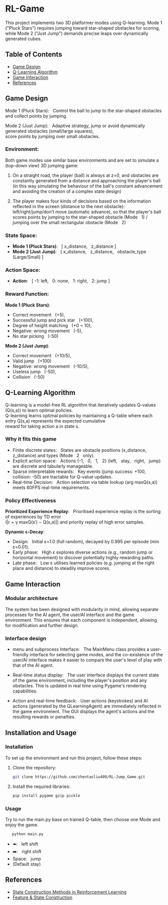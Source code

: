 # RL-Game
This project implements two 3D platformer modes using Q-learning. Mode 1 ("Pluck Stars") requires jumping toward star-shaped obstacles for scoring, while Mode 2 ("Just Jump") demands precise leaps over dynamically generated cubes.  
  

## Table of Contents
- [Game Design](#game-design)
- [Q-Learning Algorithm](#q-learning-algorithm)
- [Game Interaction](#game-interaction)
- [References](#references)

  
## Game Design
Mode 1 (Pluck Stars): &nbsp; Control the ball to jump to the star-shaped obstacles and collect points by jumping.  


Mode 2 (Just Jump): &nbsp; Adaptive strategy, jump or avoid dynamically generated obstacles (small/large squares),  
score points by jumping over small obstacles.  
  
    
### Environment:  
Both game modes use similar base environments and are set to simulate a (top-down view) 3D jumping game:  

1. On a straight road, the player (ball) is always at z=0, and obstacles are constantly generated from a distance
and approaching the player's ball (in this way simulating the behaviour of the ball's constant advancement and avoiding
the creation of a complex state design)

2. The player makes four kinds of decisions based on the information reflected in the screen (distance to the next
obstacle): left/right/jump/don’t move (automatic advance), so that the player's ball scores points by jumping to
the star-shaped obstacle (Mode &nbsp; 1) / jumping over the small rectangular obstacle (Mode &nbsp; 2)  
  
  
### State Space:
- **Mode 1 (Pluck Stars)**: &nbsp; [ x_distance, &nbsp; z_distance ]  
- **Mode 2 (Just Jump)**: &nbsp; [ x_distance, &nbsp; z_distance, &nbsp; obstacle_type (Large/Small) ]  

### Action Space:  
- **Action**: &nbsp; [ -1: left, &nbsp; 0: none, &nbsp; 1: right, &nbsp; 2: jump ]

### Reward Function:  
**Mode 1 (Pluck Stars)**:
- Correct movement &nbsp; (+5),   
- Successful jump and pick star &nbsp; (+100),  
- Degree of height matching &nbsp; (+0 ~ 10),  
- Negative: wrong movement &nbsp; (-5),  
- No star picking &nbsp; (-50)
    
**Mode 2 (Just Jump)**:
- Correct movement &nbsp; (+10/5),
- Valid jump &nbsp; (+100)
- Negative: wrong movement &nbsp; (-10/5), 
- Useless jump &nbsp; (-50),
- Collision &nbsp; (-50)  
  
  
## Q-Learning Algorithm  
Q-learning is a model-free RL algorithm that iteratively updates Q-values (Q(s,a)) to learn optimal policies.  
Q-learning learns optimal policies by maintaining a Q-table where each entry Q(s,a) represents the expected cumulative  
reward for taking action a in state s.  

### Why it fits this game
- Finite discrete states: &nbsp; States are obstacle positions (x_distance, &nbsp; z_distance) and types (Mode &nbsp; 2 &nbsp; only).  
- Explicit action space: &nbsp; Actions {-1, &nbsp; 0, &nbsp; 1, &nbsp; 2} (left, &nbsp; stay, &nbsp; right, &nbsp; jump) are discrete and tabularly manageable.  
- Sparse interpretable rewards: &nbsp; Key events (jump success: +100, collision: -50) are tractable for Q-value updates.  
- Real-time Decision: &nbsp; Action selection via table lookup (arg maxQ(s,a)) meets 60FPS real-time requirements.

### Policy Effectiveness
**Prioritized Experience Replay**: &nbsp; Prioritised experience replay is the sorting of experiences by TD error  
(|r + γ maxQ(s′) − Q(s,a)|) and priority replay of high error samples.

**Dynamic ε-Decay**:
- Design: &nbsp; Initial ε=1.0 (full random), decayed by 0.995 per episode (min ε=0.01).
- Early phase: &nbsp; High ε explores diverse actions (e.g., random jump or horizontal movement) to discover potentially highly rewarding paths.
- Late phase: &nbsp; Low ε utilises learned policies (e.g. jumping at the right place and distance) to steadily improve scores.

    
## Game Interaction  
### Modular architecture  
The system has been designed with modularity in mind, allowing separate processes for the AI agent, the user/AI interface and the game  
environment. This ensures that each component is independent, allowing for modification and further design.  


### Interface design  
  
- menu and subprocess Interface: &nbsp; The MainMenu class provides a user-friendly interface for selecting game modes, and the
co-existence of the user/AI interface makes it easier to compare the user's level of play with that of the AI agent.

- Real-time status display: &nbsp; The user interface displays the current state of the game environment, including the player's
position and any obstacles. This is updated in real time using Pygame's rendering capabilities.

- Action and real-time feedback: &nbsp; User actions (keystrokes) and AI actions (generated by the QLearningAgent) are immediately
reflected in the game environment. The GUI displays the agent's actions and the resulting rewards or penalties.
  
    
## Installation and Usage

### Installation

To set up the environment and run this project, follow these steps:

1. Clone the repository:
   ```bash
   git clone https://github.com/zhentaoliu409/RL-Jump_Game.git
   ```

2. Install the required libraries:
   ```bash
   pip install pygame gzip pickle
   ```
  
  
### Usage  

Try to run the main.py base on trained Q-table, then choose one Mode and enjoy the game.  
   ```bash
      python main.py
   ```

- ⬅️: &nbsp; left shift
- ➡️: &nbsp; right shift
- Space: &nbsp; jump
- (Default stay)

   
## References  
- [State Construction Methods in Reinforcement Learning](https://zhuanlan.zhihu.com/p/466455380)  
- [Feature & State Construction](https://towardsdatascience.com/reinforcement-learning-part-8-feature-state-construction-62e7d2fc5152/)


   

